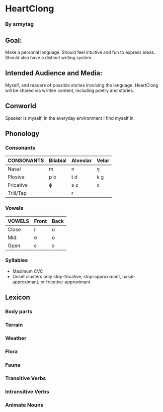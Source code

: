 # HeartClong

### By armytag

## Goal:

Make a personal language.  Should feel intuitive and fun to express ideas.  Should also have a distinct writing system.

## Intended Audience and Media:

Myself, and readers of possible stories involving the language.  HeartClong will be shared via written content, including poetry and stories.

## Conworld

Speaker is myself, in the everyday environment I find myself in.

## Phonology

### Consonants

| CONSONANTS  | Bilabial | Alveolar | Velar |
|---          |---       |---       |---    |
| Nasal       | m        | n        | ŋ     |
| Plosive     | p b      | t d      | k ɡ   |
| Fricative   | ɸ        | s z      | x     |
| Trill/Tap   |          | r        |       |

### Vowels

| VOWELS | Front | Back |
|---     |---    |---   |
| Close  | i     | u    |
| Mid    | e     | o    |
| Open   | ɛ     | ɔ    |

### Syllables

- Maximum CVC
- Onset clusters only stop-fricative, stop-approximant, nasal-approximant, or fricative-approximant

## Lexicon

### Body parts

### Terrain

### Weather

### Flora

### Fauna

### Transitive Verbs

### Intransitive Verbs

### Animate Nouns

